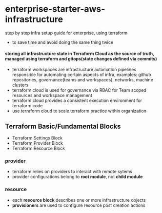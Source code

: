 # enterprise-starter-aws-infrastructure
step by step infra setup guide for enterprise, using terraform
* to save time and avoid doing the same thing twice

#### storing all infrastructure state in Terraform Cloud as the source of truth, managed using terraform and gitops(state changes defined via commits)

* terraform workspaces are infrastructure automation pipelines responsible for automating certain aspects of infra, examples: github repositories, governance(teams and workspaces), networks, machine clusters
* terraform cloud is used for governance via RBAC for Team scoped resources and workspace management
* terraform cloud provides a consistent execution environment for terraform code
* use terraform cloud to scale terraform practice within organization

## Terraform Basic/Fundamental Blocks
* Terraform Settings Block
* Terraform Provider Block
* Terraform Resource Block

### provider
* terraform relies on providers to interact with remote sytems
* provider configurations belong to **root module**, not **child module**

### resource
* each **resource block** describes one or more infrastructure objects
* **provisioners** are used to configure resource post creation actions

